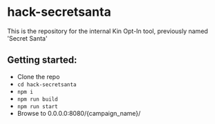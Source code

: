 # hack-secretsanta
This is the repository for the internal Kin Opt-In tool, previously named 'Secret Santa'


## Getting started:
- Clone the repo
- `cd hack-secretsanta`
- `npm i`
- `npm run build`
- `npm run start`
- Browse to 0.0.0.0:8080/{campaign_name}/

